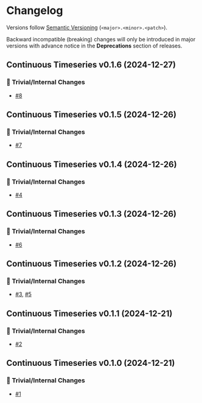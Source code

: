 # Changelog

Versions follow [Semantic Versioning](https://semver.org/) (`<major>.<minor>.<patch>`).

Backward incompatible (breaking) changes will only be introduced in major versions
with advance notice in the **Deprecations** section of releases.

<!--
You should *NOT* be adding new changelog entries to this file,
this file is managed by towncrier.
See `changelog/README.md`.

You *may* edit previous changelogs to fix problems like typo corrections or such.
To add a new changelog entry, please see
`changelog/README.md`
and https://pip.pypa.io/en/latest/development/contributing/#news-entries,
noting that we use the `changelog` directory instead of news,
markdown instead of restructured text and use slightly different categories
from the examples given in that link.
-->

<!-- towncrier release notes start -->

## Continuous Timeseries v0.1.6 (2024-12-27)

### 🔧 Trivial/Internal Changes

- [#8](https://github.com/openscm/continuous-timeseries/pull/8)


## Continuous Timeseries v0.1.5 (2024-12-26)

### 🔧 Trivial/Internal Changes

- [#7](https://github.com/openscm/continuous-timeseries/pull/7)


## Continuous Timeseries v0.1.4 (2024-12-26)

### 🔧 Trivial/Internal Changes

- [#4](https://github.com/openscm/continuous-timeseries/pull/4)


## Continuous Timeseries v0.1.3 (2024-12-26)

### 🔧 Trivial/Internal Changes

- [#6](https://github.com/openscm/continuous-timeseries/pull/6)


## Continuous Timeseries v0.1.2 (2024-12-26)

### 🔧 Trivial/Internal Changes

- [#3](https://github.com/openscm/continuous-timeseries/pull/3), [#5](https://github.com/openscm/continuous-timeseries/pull/5)


## Continuous Timeseries v0.1.1 (2024-12-21)

### 🔧 Trivial/Internal Changes

- [#2](https://github.com/openscm/continuous-timeseries/pull/2)


## Continuous Timeseries v0.1.0 (2024-12-21)

### 🔧 Trivial/Internal Changes

- [#1](https://github.com/openscm/continuous-timeseries/pull/1)
